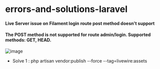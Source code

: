 # errors-and-solutions-laravel

#### Live Server issue on Filament login route post method doesn't support
#### The POST method is not supported for route admin/login. Supported methods: GET, HEAD.

![image](https://github.com/mabdusshakur/errors-and-solutions-laravel/assets/82134930/31710ff2-c6a9-4320-9e7c-c2409a10df7a)

* Solve 1 : php artisan vendor:publish --force --tag=livewire:assets
